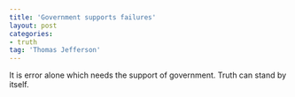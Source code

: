 ```yaml
---
title: 'Government supports failures'
layout: post
categories:
- truth
tag: 'Thomas Jefferson'
---
```


It is error alone which needs the support of government. Truth can stand by itself.